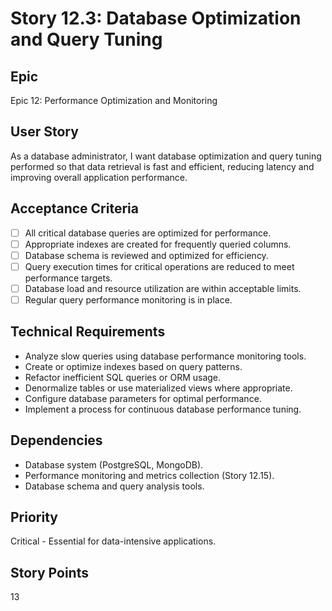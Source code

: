 # Story 12.3: Database Optimization and Query Tuning

## Epic

Epic 12: Performance Optimization and Monitoring

## User Story

As a database administrator, I want database optimization and query tuning performed so that data retrieval is fast and efficient, reducing latency and improving overall application performance.

## Acceptance Criteria

- [ ] All critical database queries are optimized for performance.
- [ ] Appropriate indexes are created for frequently queried columns.
- [ ] Database schema is reviewed and optimized for efficiency.
- [ ] Query execution times for critical operations are reduced to meet performance targets.
- [ ] Database load and resource utilization are within acceptable limits.
- [ ] Regular query performance monitoring is in place.

## Technical Requirements

- Analyze slow queries using database performance monitoring tools.
- Create or optimize indexes based on query patterns.
- Refactor inefficient SQL queries or ORM usage.
- Denormalize tables or use materialized views where appropriate.
- Configure database parameters for optimal performance.
- Implement a process for continuous database performance tuning.

## Dependencies

- Database system (PostgreSQL, MongoDB).
- Performance monitoring and metrics collection (Story 12.15).
- Database schema and query analysis tools.

## Priority

Critical - Essential for data-intensive applications.

## Story Points

13

